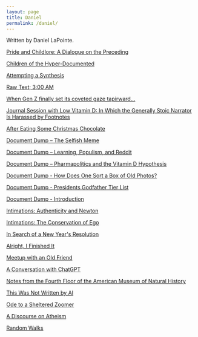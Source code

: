 ```yaml
---
layout: page
title: Daniel
permalink: /daniel/
---
```


Written by Daniel LaPointe.

[Pride and Childlore: A Dialogue on the Preceding](https://www.stim.blog/dialogue/)

[Children of the Hyper-Documented](https://www.stim.blog/children/)

[Attempting a Synthesis](https://www.stim.blog/synthesis/)

[Raw Text; 3:00 AM](https://www.stim.blog/raw/)

[When Gen Z finally set its coveted gaze tapirward...](https://www.stim.blog/genz/)

[Journal Session with Low Vitamin D: In Which the Generally Stoic Narrator Is Harassed by Footnotes](https://www.stim.blog/journal/)

[After Eating Some Christmas Chocolate](https://www.stim.blog/chocolate/)

[Document Dump – The Selfish Meme](https://www.stim.blog/meme/)

[Document Dump – Learning, Populism, and Reddit](https://www.stim.blog/reddit/)

[Document Dump – Pharmapolitics and the Vitamin D Hypothesis](https://www.stim.blog/hypothesis/)

<!-- [Interruption to the Document Dump - Some Thoughts on Luigi](https://www.stim.blog/interruption/) -->

[Document Dump - How Does One Sort a Box of Old Photos?](https://www.stim.blog/photos/)

<!-- [Document Dump - Presidents Godfather Tier List Part II](https://www.stim.blog/tierii/) -->

[Document Dump - Presidents Godfather Tier List](https://www.stim.blog/tier/)

[Document Dump - Introduction](https://www.stim.blog/introduction/)

[Intimations: Authenticity and Newton](https://www.stim.blog/authenticity/)

[Intimations: The Conservation of Ego](https://www.stim.blog/intimations/)

[In Search of a New Year's Resolution](https://www.stim.blog/search/)

[Alright, I Finished It](https://www.stim.blog/finished/)

[Meetup with an Old Friend](https://www.stim.blog/meetup/)

[A Conversation with ChatGPT](https://www.stim.blog/conversation/)

[Notes from the Fourth Floor of the American Museum of Natural History](https://www.stim.blog/notes/)

[This Was Not Written by AI](https://www.stim.blog/ai/)

[Ode to a Sheltered Zoomer](https://www.stim.blog/ode/)

[A Discourse on Atheism](https://www.stim.blog/discourse/)

[Random Walks](https://www.stim.blog/random/)